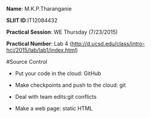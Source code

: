 **Name**: M.K.P.Tharanganie
 
 **SLIIT ID**:IT12084432
 
 **Practical Session**: WE Thursday (7/23/2015)
 
 **Practical Number**: Lab 4 (http://d.ucsd.edu/class/intro-hci/2015/lab/lab1/index.html)

#Source Control

* Put your code in the cloud: GitHub
 
* Make checkpoints and push to the cloud: git
 
* Deal with team edits:git conflicts

* Make a web page: static HTML
